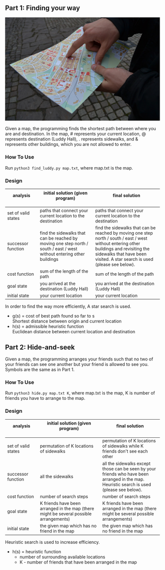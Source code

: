 ## Part 1: Finding your way
![find direction](/find-direction.jpg)

Given a map, the programming finds the shortest path between where you are and destination. In the map, # represents your current location, @ represents destination (Luddy Hall), . represents sidewalks, and & represents other buildings, which you are not allowed to enter.

### How To Use
Run `python3 find_luddy.py map.txt`, where map.txt is the map.

### Design

| analysis <img width=250/>| initial solution (given program) <img width=800/>| final solution <img width=800/>|
| --- | --- | --- |
| set of valid states | paths that connect your current location to the destination | paths that connect your current location to the destination |
| successor function | find the sidewalks that can be reached by moving one step north / south / east / west without entering other buildings | find the sidewalks that can be reached by moving one step north / south / east / west without entering other buildings and revisiting the sidewalks that have been visited. A star search is used (please see below). |
| cost function | sum of the length of the path | sum of the length of the path |
| goal state | you arrived at the destination (Luddy Hall) | you arrived at the destination (Luddy Hall) |
| initial state | your current location | your current location |


In order to find the way more efficiently, A star search is used. 
- g(s) = cost of best path found so far to s <br>
Shortest distance between origin and current location
- h(s) = admissible heuristic function <br> 
Euclidean distance between current location and destination

## Part 2: Hide-and-seek
Given a map, the programming arranges your friends such that no two of your friends can see one another but your friend is allowed to see you. Symbols are the same as in Part 1. 

### How To Use
Run `python3 hide.py map.txt K`, where map.txt is the map, K is number of friends you have to arrange to the map.

### Design

| analysis <img width=250/>| initial solution (given program) <img width=800/>| final solution <img width=800/>|
| --- | --- | --- |
| set of valid states | permutation of K locations of sidewalks | permutation of K locations of sidewalks while K friends don't see each other |
| successor function | all the sidewalks | all the sidewalks except those can be seen by your friends who have been arranged in the map. Heuristic search is used (please see below). |
| cost function | number of search steps | number of search steps |
| goal state | K friends have been arranged in the map (there might be several possible arrangements) | K friends have been arranged in the map (there might be several possible arrangements) |
| initial state | the given map which has no friend in the map | the given map which has no friend in the map |


Heuristic search is used to increase efficiency. 
- h(s) = heuristic function <br> 
  - number of surrounding available locations
  - K - number of friends that have been arranged in the map
